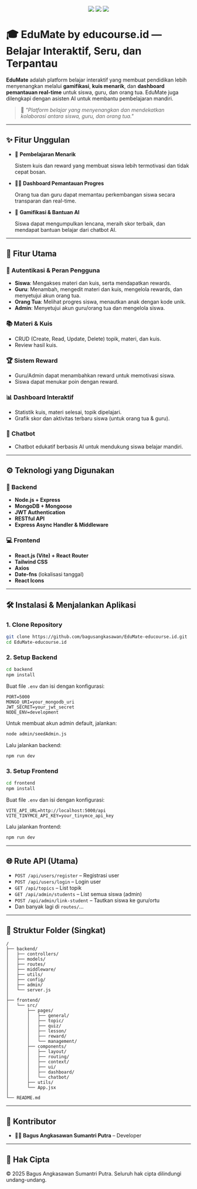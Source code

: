 <p align="center">
  <img src="https://img.shields.io/badge/License-Copyright-blue" />
  <img src="https://img.shields.io/badge/Made%20with-React-blue?logo=react" />
  <img src="https://img.shields.io/badge/Backend-Node.js-green?logo=node.js" />
</p>

# 🎓 EduMate by educourse.id — Belajar Interaktif, Seru, dan Terpantau

**EduMate** adalah platform belajar interaktif yang membuat pendidikan lebih menyenangkan melalui **gamifikasi**, **kuis menarik**, dan **dashboard pemantauan real-time** untuk siswa, guru, dan orang tua. EduMate juga dilengkapi dengan asisten AI untuk membantu pembelajaran mandiri.

> 🌟 *"Platform belajar yang menyenangkan dan mendekatkan kolaborasi antara siswa, guru, dan orang tua."*

---

## ✨ Fitur Unggulan

* 🎯 **Pembelajaran Menarik**
  
  Sistem kuis dan reward yang membuat siswa lebih termotivasi dan tidak cepat bosan.

* 🧑‍🏫 **Dashboard Pemantauan Progres**
  
  Orang tua dan guru dapat memantau perkembangan siswa secara transparan dan real-time.

* 🤖 **Gamifikasi & Bantuan AI**
  
  Siswa dapat mengumpulkan lencana, meraih skor terbaik, dan mendapat bantuan belajar dari chatbot AI.

---

## 🚀 Fitur Utama

### 🔐 Autentikasi & Peran Pengguna

* **Siswa**: Mengakses materi dan kuis, serta mendapatkan rewards.
* **Guru**: Menambah, mengedit materi dan kuis, mengelola rewards, dan menyetujui akun orang tua.
* **Orang Tua**: Melihat progres siswa, menautkan anak dengan kode unik.
* **Admin**: Menyetujui akun guru/orang tua dan mengelola siswa.

### 📚 Materi & Kuis

* CRUD (Create, Read, Update, Delete) topik, materi, dan kuis.
* Review hasil kuis.

### 🏆 Sistem Reward

* Guru/Admin dapat menambahkan reward untuk memotivasi siswa.
* Siswa dapat menukar poin dengan reward.

### 📊 Dashboard Interaktif

* Statistik kuis, materi selesai, topik dipelajari.
* Grafik skor dan aktivitas terbaru siswa (untuk orang tua & guru).

### 🤖 Chatbot

* Chatbot edukatif berbasis AI untuk mendukung siswa belajar mandiri.

---

## ⚙️ Teknologi yang Digunakan

### 🔧 Backend

* **Node.js + Express**
* **MongoDB + Mongoose**
* **JWT Authentication**
* **RESTful API**
* **Express Async Handler & Middleware**

### 💻 Frontend

* **React.js (Vite) + React Router**
* **Tailwind CSS**
* **Axios**
* **Date-fns** (lokalisasi tanggal)
* **React Icons**

---

## 🛠️ Instalasi & Menjalankan Aplikasi

### 1. Clone Repository

```bash
git clone https://github.com/bagusangkasawan/EduMate-educourse.id.git
cd EduMate-educourse.id
```

### 2. Setup Backend

```bash
cd backend
npm install
```

Buat file `.env` dan isi dengan konfigurasi:

```env
PORT=5000
MONGO_URI=your_mongodb_uri
JWT_SECRET=your_jwt_secret
NODE_ENV=development
```

Untuk membuat akun admin default, jalankan:

```bash
node admin/seedAdmin.js
```

Lalu jalankan backend:

```bash
npm run dev
```

### 3. Setup Frontend

```bash
cd frontend
npm install
```

Buat file `.env` dan isi dengan konfigurasi:

```env
VITE_API_URL=http://localhost:5000/api
VITE_TINYMCE_API_KEY=your_tinymce_api_key
```

Lalu jalankan frontend:

```bash
npm run dev
```

---

## 🌐 Rute API (Utama)

* `POST /api/users/register` – Registrasi user
* `POST /api/users/login` – Login user
* `GET /api/topics` – List topik
* `GET /api/admin/students` – List semua siswa (admin)
* `POST /api/admin/link-student` – Tautkan siswa ke guru/ortu
* Dan banyak lagi di `routes/`...

---

## 📂 Struktur Folder (Singkat)

```
/
├── backend/
│   ├── controllers/
│   ├── models/
│   ├── routes/
│   ├── middleware/
│   ├── utils/
│   ├── config/
│   ├── admin/
│   └── server.js
│
├── frontend/
│   └── src/
│       ├── pages/
│       │   ├── general/
│       │   ├── topic/
│       │   ├── quiz/
│       │   ├── lesson/
│       │   ├── reward/
│       │   └── management/
│       ├── components/
│       │   ├── layout/
│       │   ├── routing/
│       │   ├── context/
│       │   ├── ui/
│       │   ├── dashboard/
│       │   └── chatbot/
│       ├── utils/
│       └── App.jsx
│
└── README.md
```

---

## 🧠 Kontributor

* 🧑‍💻 **Bagus Angkasawan Sumantri Putra** – Developer

---

## 📄 Hak Cipta

© 2025 Bagus Angkasawan Sumantri Putra. Seluruh hak cipta dilindungi undang-undang.
